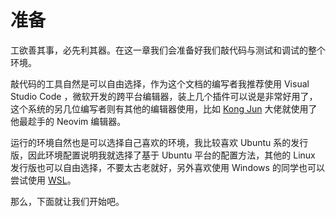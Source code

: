 # 准备

工欲善其事，必先利其器。在这一章我们会准备好我们敲代码与测试和调试的整个环境。

敲代码的工具自然是可以自由选择，作为这个文档的编写者我推荐使用 Visual Studio Code ，微软开发的跨平台编辑器，装上几个插件可以说是非常好用了，这个系统的另几位编写者则有其他的编辑器使用，比如 [Kong Jun](https://github.com/kongjun18) 大佬就使用了他最趁手的 Neovim 编辑器。

运行的环境自然也是可以选择自己喜欢的环境，我比较喜欢 Ubuntu 系的发行版，因此环境配置说明我就选择了基于 Ubuntu 平台的配置方法，其他的 Linux 发行版也可以自由选择，不要太古老就好，另外喜欢使用 Windows 的同学也可以尝试使用 [WSL](https://docs.microsoft.com/zh-cn/windows/wsl/)。

那么，下面就让我们开始吧。
